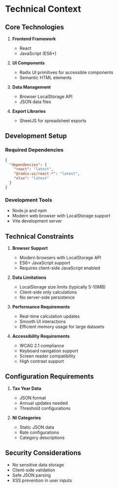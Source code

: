 # Technical Context

## Core Technologies
1. **Frontend Framework**
   - React
   - JavaScript (ES6+)

2. **UI Components**
   - Radix UI primitives for accessible components
   - Semantic HTML elements

3. **Data Management**
   - Browser LocalStorage API
   - JSON data files

4. **Export Libraries**
   - SheetJS for spreadsheet exports

## Development Setup
### Required Dependencies
```json
{
  "dependencies": {
    "react": "latest",
    "@radix-ui/react-*": "latest",
    "xlsx": "latest"
  }
}
```

### Development Tools
- Node.js and npm
- Modern web browser with LocalStorage support
- Vite development server

## Technical Constraints
1. **Browser Support**
   - Modern browsers with LocalStorage API
   - ES6+ JavaScript support
   - Requires client-side JavaScript enabled

2. **Data Limitations**
   - LocalStorage size limits (typically 5-10MB)
   - Client-side only calculations
   - No server-side persistence

3. **Performance Requirements**
   - Real-time calculation updates
   - Smooth UI interactions
   - Efficient memory usage for large datasets

4. **Accessibility Requirements**
   - WCAG 2.1 compliance
   - Keyboard navigation support
   - Screen reader compatibility
   - High contrast support

## Configuration Requirements
1. **Tax Year Data**
   - JSON format
   - Annual updates needed
   - Threshold configurations

2. **NI Categories**
   - Static JSON data
   - Rate configurations
   - Category descriptions

## Security Considerations
- No sensitive data storage
- Client-side validation
- Safe JSON parsing
- XSS prevention in user inputs
